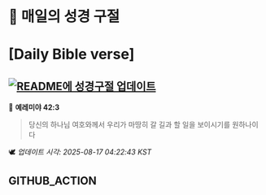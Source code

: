 # 🙏 매일의 성경 구절
# [Daily Bible verse]
## [![README에 성경구절 업데이트](https://github.com/DONGSUKA/first_test/actions/workflows/update-readme-bible.yml/badge.svg)](https://github.com/DONGSUKA/first_test/actions/workflows/update-readme-bible.yml)
<!-- START_BIBLE_VERSE -->
📖 **예레미야 42:3**
> 당신의 하나님 여호와께서 우리가 마땅히 갈 길과 할 일을 보이시기를 원하나이다

🕊️ _업데이트 시각: 2025-08-17 04:22:43 KST_
  <!-- END_BIBLE_VERSE -->
## GITHUB_ACTION
